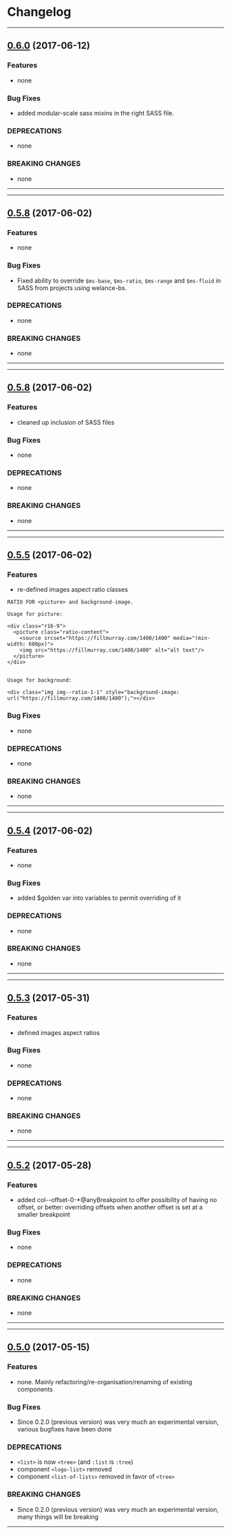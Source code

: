 # Changelog

---

## [0.6.0](https://github.com/welance/welance-bs/compare/v0.5.9...0.6.0) \(2017-06-12\)

### Features

* none

### Bug Fixes

* added modular-scale sass mixins in the right SASS file.


### DEPRECATIONS

* none

### BREAKING CHANGES

* none

---



---

## [0.5.8](https://github.com/welance/welance-bs/compare/v0.5.8...0.5.9) \(2017-06-02\)

### Features

* none

### Bug Fixes

* Fixed ability to override `$ms-base`, `$ms-ratio`, `$ms-range` and `$ms-fluid` in SASS from projects using welance-bs.


### DEPRECATIONS

* none

### BREAKING CHANGES

* none

---

---

## [0.5.8](https://github.com/welance/welance-bs/compare/v0.5.5...0.5.8) \(2017-06-02\)

### Features

* cleaned up inclusion of SASS files

### Bug Fixes

* none

### DEPRECATIONS

* none

### BREAKING CHANGES

* none

---

---

## [0.5.5](https://github.com/welance/welance-bs/compare/v0.5.4...0.5.5) \(2017-06-02\)

### Features

* re-defined images aspect ratio classes

```
RATIO FOR <picture> and background-image.

Usage for picture:

<div class="r16-9">
  <picture class="ratio-content">
    <source srcset="https://fillmurray.com/1400/1400" media="(min-width: 600px)">
    <img src="https://fillmurray.com/1400/1400" alt="alt text"/>
  </picture>
</div>


Usage for background:

<div class="img img--ratio-1-1" style="background-image: url("https://fillmurray.com/1400/1400");"></div>
```

### Bug Fixes

* none

### DEPRECATIONS

* none

### BREAKING CHANGES

* none

---

---

## [0.5.4](https://github.com/welance/welance-bs/compare/v0.5.3...0.5.4) \(2017-06-02\)

### Features

* none

### Bug Fixes

* added $golden var into variables to permit overriding of it

### DEPRECATIONS

* none

### BREAKING CHANGES

* none

---

---

## [0.5.3](https://github.com/welance/welance-bs/compare/v0.5.2...0.5.3) \(2017-05-31\)

### Features

* defined images aspect ratios

### Bug Fixes

* none

### DEPRECATIONS

* none

### BREAKING CHANGES

* none

---

---

## [0.5.2](https://github.com/welance/welance-bs/compare/v0.5.0...0.5.2) \(2017-05-28\)

### Features

* added col--offset-0-*@anyBreakpoint to offer possibility of having no offset, or better: overriding offsets when another offset is set at a smaller breakpoint

### Bug Fixes

* none

### DEPRECATIONS

* none

### BREAKING CHANGES

* none

---

---

## [0.5.0](https://github.com/welance/welance-bs/compare/v0.2.0...0.5.0) \(2017-05-15\)

### Features

* none. Mainly refactoring/re-organisation/renaming of existing components

### Bug Fixes

* Since 0.2.0 (previous version) was very much an experimental version, various bugfixes have been done

### DEPRECATIONS

* `<list>` is now `<tree>` (and `:list` is `:tree`)
* component `<logo-list>` removed
* component `<list-of-lists>` removed in favor of `<tree>`

### BREAKING CHANGES

* Since 0.2.0 (previous version) was very much an experimental version, many things will be breaking

---
